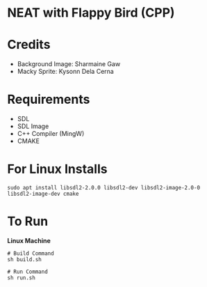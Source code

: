 # NEAT with Flappy Bird (CPP)

# Credits

- Background Image: Sharmaine Gaw
- Macky Sprite: Kysonn Dela Cerna

# Requirements

- SDL
- SDL Image
- C++ Compiler (MingW)
- CMAKE

# For Linux Installs

```
sudo apt install libsdl2-2.0.0 libsdl2-dev libsdl2-image-2.0-0 libsdl2-image-dev cmake
```

# To Run

**Linux Machine**

```
# Build Command
sh build.sh

# Run Command
sh run.sh
```
